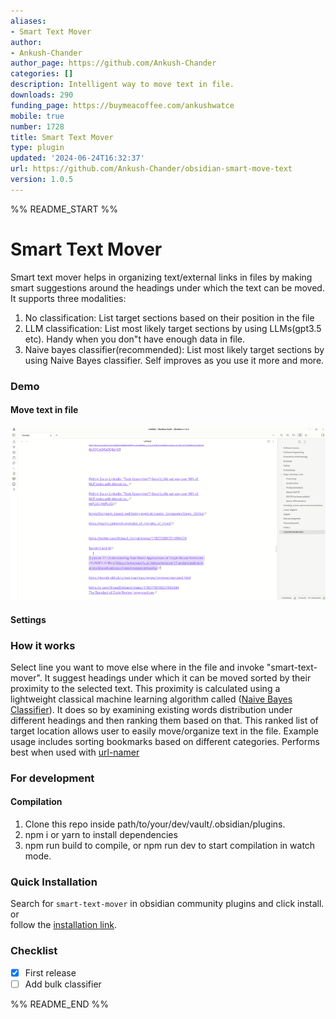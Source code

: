 ```yaml
---
aliases:
- Smart Text Mover
author:
- Ankush-Chander
author_page: https://github.com/Ankush-Chander
categories: []
description: Intelligent way to move text in file.
downloads: 290
funding_page: https://buymeacoffee.com/ankushwatce
mobile: true
number: 1728
title: Smart Text Mover
type: plugin
updated: '2024-06-24T16:32:37'
url: https://github.com/Ankush-Chander/obsidian-smart-move-text
version: 1.0.5
---
```


%% README_START %%

# Smart Text Mover

Smart text mover helps in organizing text/external links in files by making smart suggestions around the headings under
which the text can be moved. It supports three modalities:

1. No classification: List target sections based on their position in the file
2. LLM classification: List most likely target sections by using LLMs(gpt3.5 etc). Handy when you don"t have enough data
   in file.
3. Naive bayes classifier(recommended): List most likely target sections by using Naive Bayes classifier. Self improves
   as you use it
   more and more.

### Demo
#### Move text in file
![Alt Text](https://raw.githubusercontent.com/Ankush-Chander/obsidian-smart-move-text/HEAD/demo/smart_text_mover.gif)

#### Settings


### How it works

Select line you want to move else where in the file and invoke "smart-text-mover". It suggest headings under which it
can be moved sorted by their proximity to the selected text. This proximity is calculated using a lightweight classical
machine
learning algorithm called ([Naive Bayes Classifier](https://en.wikipedia.org/wiki/Naive_Bayes_classifier)). It does so
by examining existing words distribution under different headings and then ranking them based on that. This ranked list
of target location allows user to easily move/organize text in the file. Example usage includes sorting bookmarks based
on different categories. Performs best when used with [url-namer](https://github.com/zfei/obsidian-url-namer)

### For development
#### Compilation
1. Clone this repo inside path/to/your/dev/vault/.obsidian/plugins.
2. npm i or yarn to install dependencies
3. npm run build to compile, or npm run dev to start compilation in watch mode.


### Quick Installation
Search for `smart-text-mover` in obsidian community plugins and click install.  
or  
follow the [installation link](https://obsidian.md/plugins?id=smart-text-mover).

[//]: # (### Changelog)

### Checklist 
- [x] First release
- [ ] Add bulk classifier

[//]: # (### Support)



%% README_END %%